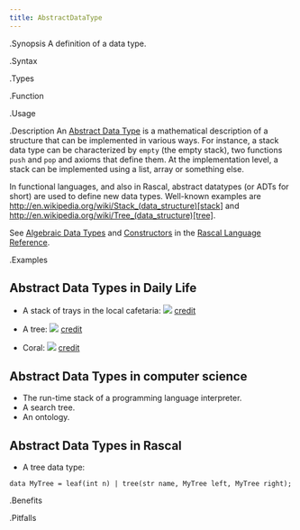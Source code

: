 ```yaml
---
title: AbstractDataType
---
```


.Synopsis
A definition of a data type.

.Syntax

.Types

.Function
       
.Usage

.Description
An [Abstract Data Type](http://en.wikipedia.org/wiki/Abstract_data_type) is a mathematical description of a structure
that can be implemented in various ways. For instance, a stack data type can be characterized by `empty` (the empty stack),
two functions `push` and `pop` and axioms that define them. At the implementation level, a stack
can be implemented using a list, array or something else.

In functional languages, and also in Rascal, abstract datatypes (or ADTs for short)
are used to define new data types. Well-known examples are http://en.wikipedia.org/wiki/Stack_(data_structure)[stack] and http://en.wikipedia.org/wiki/Tree_(data_structure)[tree].

See [Algebraic Data Types]((Rascal:Declarations-AlgebraicDataType)) and 
[Constructors]((Rascal:Values-Constructor)) in the [Rascal Language Reference]((Rascal)).

.Examples

## Abstract Data Types in Daily Life

*  A stack of trays in the local cafetaria: ![]((dispenser.jpg))
   [credit](http://www.thermo-box.co.uk/fimi-food-transport-and-handling-products/self-levelling-heated-and-unheated-plate-and-tray-systems.html)

*  A tree:
   ![]((tree.jpg))
   [credit](http://free-extras.com/images/tree-569.htm)

*  Coral:
   ![]((coral.jpg))
   [credit](http://blog.enn.com/?p=476)


## Abstract Data Types in computer science

*  The run-time stack of a programming language interpreter.
*  A search tree.
*  An ontology.


## Abstract Data Types in Rascal

*  A tree data type:
```rascal
data MyTree = leaf(int n) | tree(str name, MyTree left, MyTree right);
```

.Benefits

.Pitfalls


